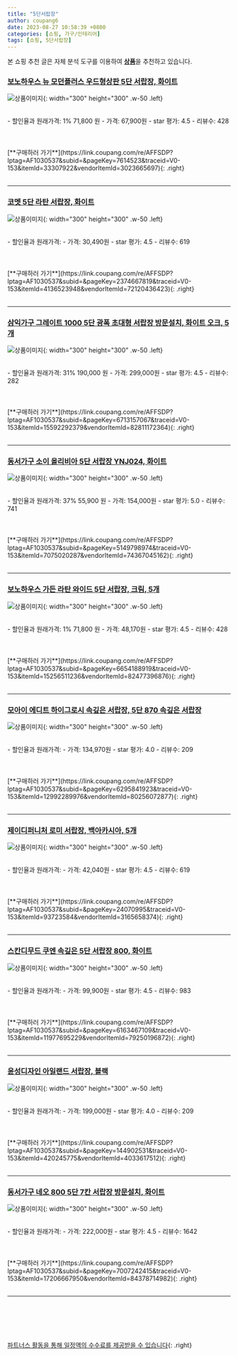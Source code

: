 ```yaml
---
title: "5단서랍장"
author: coupang6
date: 2023-08-27 10:58:39 +0800
categories: [쇼핑, 가구/인테리어]
tags: [쇼핑, 5단서랍장]
---
```


본 쇼핑 추천 글은 자체 분석 도구를 이용하여 [**상품**](https://link.coupang.com/a/bao1ui)을 추천하고 있습니다.

### [보노하우스 뉴 모던플러스 우드형상판 5단 서랍장, 화이트](https://link.coupang.com/re/AFFSDP?lptag=AF1030537&subid=&pageKey=7614523&traceid=V0-153&itemId=33307922&vendorItemId=3023665697)

![상품이미지](https://thumbnail7.coupangcdn.com/thumbnails/remote/230x230ex/image/retail/images/8932384571532292-fd82a7a7-539e-4284-9ee2-f99a6d529331.jpg){: width="300" height="300" .w-50 .left}


<br>
- 할인율과 원래가격: 1%  71,800   원
- 가격: 67,900원
- star 평가: 4.5
- 리뷰수: 428
<br>
<br>
<br>
<br>
[**구매하러 가기**](https://link.coupang.com/re/AFFSDP?lptag=AF1030537&subid=&pageKey=7614523&traceid=V0-153&itemId=33307922&vendorItemId=3023665697){: .right}
<br>
<br>

---

### [코멧 5단 라탄 서랍장, 화이트](https://link.coupang.com/re/AFFSDP?lptag=AF1030537&subid=&pageKey=2374667819&traceid=V0-153&itemId=4136523948&vendorItemId=72120436423)

![상품이미지](https://thumbnail7.coupangcdn.com/thumbnails/remote/230x230ex/image/retail/images/1209567186283903-1f014296-e22c-4393-b4d8-1e4ff53fb3b1.jpg){: width="300" height="300" .w-50 .left}


<br>
- 할인율과 원래가격: 
- 가격: 30,490원
- star 평가: 4.5
- 리뷰수: 619
<br>
<br>
<br>
<br>
[**구매하러 가기**](https://link.coupang.com/re/AFFSDP?lptag=AF1030537&subid=&pageKey=2374667819&traceid=V0-153&itemId=4136523948&vendorItemId=72120436423){: .right}
<br>
<br>

---

### [삼익가구 그레이트 1000 5단 광폭 초대형 서랍장 방문설치, 화이트 오크, 5개](https://link.coupang.com/re/AFFSDP?lptag=AF1030537&subid=&pageKey=6713157067&traceid=V0-153&itemId=15592292379&vendorItemId=82811172364)

![상품이미지](https://thumbnail7.coupangcdn.com/thumbnails/remote/230x230ex/image/rs_quotation_api/eg98hcsl/3200ffe52414439b8a22cd88d9b7d515.jpg){: width="300" height="300" .w-50 .left}


<br>
- 할인율과 원래가격: 31%  190,000   원
- 가격: 299,000원
- star 평가: 4.5
- 리뷰수: 282
<br>
<br>
<br>
<br>
[**구매하러 가기**](https://link.coupang.com/re/AFFSDP?lptag=AF1030537&subid=&pageKey=6713157067&traceid=V0-153&itemId=15592292379&vendorItemId=82811172364){: .right}
<br>
<br>

---

### [동서가구 소이 올리비아 5단 서랍장 YNJ024, 화이트](https://link.coupang.com/re/AFFSDP?lptag=AF1030537&subid=&pageKey=5149798974&traceid=V0-153&itemId=7075020287&vendorItemId=74367045162)

![상품이미지](https://thumbnail7.coupangcdn.com/thumbnails/remote/230x230ex/image/vendor_inventory/6566/d917c226197d826fc2af61832a618f22e752233fc8b2d8904fe390fd3516.jpg){: width="300" height="300" .w-50 .left}


<br>
- 할인율과 원래가격: 37%  55,900   원
- 가격: 154,000원
- star 평가: 5.0
- 리뷰수: 741
<br>
<br>
<br>
<br>
[**구매하러 가기**](https://link.coupang.com/re/AFFSDP?lptag=AF1030537&subid=&pageKey=5149798974&traceid=V0-153&itemId=7075020287&vendorItemId=74367045162){: .right}
<br>
<br>

---

### [보노하우스 가든 라탄 와이드 5단 서랍장, 크림, 5개](https://link.coupang.com/re/AFFSDP?lptag=AF1030537&subid=&pageKey=6654188919&traceid=V0-153&itemId=15256511236&vendorItemId=82477396876)

![상품이미지](https://thumbnail8.coupangcdn.com/thumbnails/remote/230x230ex/image/rs_quotation_api/mez4faim/fd38d8ce3794464ea82578af1e5efc55.jpg){: width="300" height="300" .w-50 .left}


<br>
- 할인율과 원래가격: 1%  71,800   원
- 가격: 48,170원
- star 평가: 4.5
- 리뷰수: 428
<br>
<br>
<br>
<br>
[**구매하러 가기**](https://link.coupang.com/re/AFFSDP?lptag=AF1030537&subid=&pageKey=6654188919&traceid=V0-153&itemId=15256511236&vendorItemId=82477396876){: .right}
<br>
<br>

---

### [모아이 에디트 하이그로시 속깊은 서랍장, 5단 870 속깊은 서랍장](https://link.coupang.com/re/AFFSDP?lptag=AF1030537&subid=&pageKey=6295841923&traceid=V0-153&itemId=12992289976&vendorItemId=80256072877)

![상품이미지](https://thumbnail10.coupangcdn.com/thumbnails/remote/230x230ex/image/vendor_inventory/ec18/170cdbda4df17fed7cb308995aec213510671f5e5a71fb3b4727cb849650.jpg){: width="300" height="300" .w-50 .left}


<br>
- 할인율과 원래가격: 
- 가격: 134,970원
- star 평가: 4.0
- 리뷰수: 209
<br>
<br>
<br>
<br>
[**구매하러 가기**](https://link.coupang.com/re/AFFSDP?lptag=AF1030537&subid=&pageKey=6295841923&traceid=V0-153&itemId=12992289976&vendorItemId=80256072877){: .right}
<br>
<br>

---

### [제이디퍼니처 로미 서랍장, 백아카시아, 5개](https://link.coupang.com/re/AFFSDP?lptag=AF1030537&subid=&pageKey=24070995&traceid=V0-153&itemId=93723584&vendorItemId=3165658374)

![상품이미지](https://thumbnail9.coupangcdn.com/thumbnails/remote/230x230ex/image/retail/images/2017/06/12/18/4/476063c7-3fe6-459b-a99d-d8961e2aea9c.jpeg){: width="300" height="300" .w-50 .left}


<br>
- 할인율과 원래가격: 
- 가격: 42,040원
- star 평가: 4.5
- 리뷰수: 619
<br>
<br>
<br>
<br>
[**구매하러 가기**](https://link.coupang.com/re/AFFSDP?lptag=AF1030537&subid=&pageKey=24070995&traceid=V0-153&itemId=93723584&vendorItemId=3165658374){: .right}
<br>
<br>

---

### [스칸디무드 쿠엔 속깊은 5단 서랍장 800, 화이트](https://link.coupang.com/re/AFFSDP?lptag=AF1030537&subid=&pageKey=6163467109&traceid=V0-153&itemId=11977695229&vendorItemId=79250196872)

![상품이미지](https://thumbnail10.coupangcdn.com/thumbnails/remote/230x230ex/image/vendor_inventory/9aab/5de6255816e3402baa45ab429d2cebe483ebc077fa4fb94c0d001c50db9f.jpg){: width="300" height="300" .w-50 .left}


<br>
- 할인율과 원래가격: 
- 가격: 99,900원
- star 평가: 4.5
- 리뷰수: 983
<br>
<br>
<br>
<br>
[**구매하러 가기**](https://link.coupang.com/re/AFFSDP?lptag=AF1030537&subid=&pageKey=6163467109&traceid=V0-153&itemId=11977695229&vendorItemId=79250196872){: .right}
<br>
<br>

---

### [윤성디자인 아일랜드 서랍장, 블랙](https://link.coupang.com/re/AFFSDP?lptag=AF1030537&subid=&pageKey=144902531&traceid=V0-153&itemId=420245775&vendorItemId=4033617512)

![상품이미지](https://thumbnail7.coupangcdn.com/thumbnails/remote/230x230ex/image/vendor_inventory/images/2018/10/15/13/3/b7388464-2639-43f9-a0cc-4041c73412a0.jpg){: width="300" height="300" .w-50 .left}


<br>
- 할인율과 원래가격: 
- 가격: 199,000원
- star 평가: 4.0
- 리뷰수: 209
<br>
<br>
<br>
<br>
[**구매하러 가기**](https://link.coupang.com/re/AFFSDP?lptag=AF1030537&subid=&pageKey=144902531&traceid=V0-153&itemId=420245775&vendorItemId=4033617512){: .right}
<br>
<br>

---

### [동서가구 네오 800 5단 7칸 서랍장 방문설치, 화이트](https://link.coupang.com/re/AFFSDP?lptag=AF1030537&subid=&pageKey=7007242415&traceid=V0-153&itemId=17206667950&vendorItemId=84378714982)

![상품이미지](https://thumbnail6.coupangcdn.com/thumbnails/remote/230x230ex/image/rs_quotation_api/okzkyupz/24bdbeae51484e8384e01384779e2749.jpg){: width="300" height="300" .w-50 .left}


<br>
- 할인율과 원래가격: 
- 가격: 222,000원
- star 평가: 4.5
- 리뷰수: 1642
<br>
<br>
<br>
<br>
[**구매하러 가기**](https://link.coupang.com/re/AFFSDP?lptag=AF1030537&subid=&pageKey=7007242415&traceid=V0-153&itemId=17206667950&vendorItemId=84378714982){: .right}
<br>
<br>

---
<br><br><br><br><br> [파트너스 활동을 통해 일정액의 수수료를 제공받을 수 있습니다](https://link.coupang.com/a/bao1ui){: .right}